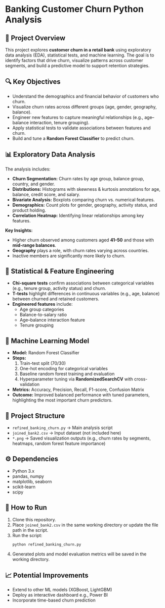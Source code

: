 # Banking Customer Churn Python Analysis  

## 📌 Project Overview  
This project explores **customer churn in a retail bank** using exploratory data analysis (EDA), statistical tests, and machine learning. The goal is to identify factors that drive churn, visualize patterns across customer segments, and build a predictive model to support retention strategies.  

## 🔍 Key Objectives  
- Understand the demographics and financial behavior of customers who churn.  
- Visualize churn rates across different groups (age, gender, geography, balance).  
- Engineer new features to capture meaningful relationships (e.g., age–balance interaction, tenure grouping).  
- Apply statistical tests to validate associations between features and churn.  
- Build and tune a **Random Forest Classifier** to predict churn.  

## 📊 Exploratory Data Analysis  
The analysis includes:  
- **Churn Segmentation:** Churn rates by age group, balance group, country, and gender.  
- **Distributions:** Histograms with skewness & kurtosis annotations for age, balance, credit score, and salary.  
- **Bivariate Analysis:** Boxplots comparing churn vs. numerical features.  
- **Demographics:** Count plots for gender, geography, activity status, and product holding.  
- **Correlation Heatmap:** Identifying linear relationships among key features.  

**Key Insights:**  
- Higher churn observed among customers aged **41–50** and those with **mid-range balances**.  
- **Geography** plays a role, with churn rates varying across countries.  
- Inactive members are significantly more likely to churn.  

## 🧪 Statistical & Feature Engineering  
- **Chi-square tests** confirm associations between categorical variables (e.g., tenure group, activity status) and churn.  
- **T-tests** highlight differences in continuous variables (e.g., age, balance) between churned and retained customers.  
- **Engineered features** include:  
  - Age group categories  
  - Balance-to-salary ratio  
  - Age–balance interaction feature  
  - Tenure grouping  

## 🤖 Machine Learning Model  
- **Model:** Random Forest Classifier  
- **Steps:**  
  1. Train-test split (70/30)  
  2. One-hot encoding for categorical variables  
  3. Baseline random forest training and evaluation  
  4. Hyperparameter tuning via **RandomizedSearchCV** with cross-validation  
- **Metrics:** Accuracy, Precision, Recall, F1-score, Confusion Matrix  
- **Outcome:** Improved balanced performance with tuned parameters, highlighting the most important churn predictors.  

## 📂 Project Structure  
- `refined_banking_churn.py` → Main analysis script  
- `joined_bank2.csv` → Input dataset (not included here)  
- `*.png` → Saved visualization outputs (e.g., churn rates by segments, heatmaps, random forest feature importance)  

## ⚙️ Dependencies  
- Python 3.x  
- pandas, numpy  
- matplotlib, seaborn  
- scikit-learn  
- scipy  

## 🚀 How to Run  
1. Clone this repository.  
2. Place `joined_bank2.csv` in the same working directory or update the file path in the script.  
3. Run the script:  
   ```bash
   python refined_banking_churn.py
4. Generated plots and model evaluation metrics will be saved in the working directory.

## 📈 Potential Improvements
- Extend to other ML models (XGBoost, LightGBM)
- Deploy as interactive dashboard e.g., Power BI
- Incorporate time-based churn prediction
